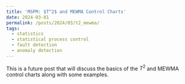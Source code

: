 ```yaml
---
title: 'MSPM: $T^2$ and MEWMA Control Charts'
date: 2024-03-01
permalink: /posts/2024/03/t2_mewma/
tags:
  - statistics
  - statistical process control
  - fault detection
  - anomaly detection
---
```


This is a future post that will discuss the basics of the $T^2$ and MEWMA control charts along with some examples.
